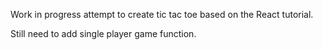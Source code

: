 Work in progress attempt to create tic tac toe based on the React tutorial. 

Still need to add single player game function.


